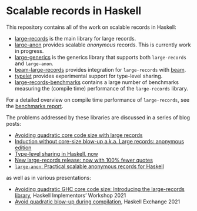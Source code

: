 # Scalable records in Haskell

This repository contains all of the work on scalable records in Haskell:

- [large-records](large-records/) is the main library for large records.
- [large-anon](large-anon/) provides scalable _anonymous_ records. This is
  currently work in progress.
- [large-generics](large-generics/) is the generics library that supports both
  `large-records` and `large-anon`.
- [beam-large-records](beam-large-records/) provides integration for
  `large-records` with [beam](https://hackage.haskell.org/package/beam-core).
- [typelet](typelet/) provides experimental support for type-level sharing.
- [large-records-benchmarks](large-records-benchmarks) contains a large number
  of benchmarks measuring the (compile time) performance of the `large-records`
  library.

For a detailed overview on compile time performance of `large-records`, see
the [benchmarks report](large-records-benchmarks/report/).

The problems addressed by these libraries are discussed in a series of
blog posts:

- [Avoiding quadratic core code size with large records](https://well-typed.com/blog/2021/08/large-records/)
- [Induction without core-size blow-up a.k.a. Large records: anonymous edition](https://well-typed.com/blog/2021/10/large-records-part-2/)
- [Type-level sharing in Haskell, now](https://well-typed.com/blog/2021/12/type-level-sharing-now/)
- [New large-records release: now with 100% fewer quotes](https://well-typed.com/blog/2022/03/large-records-without-the-quotes/)
- [`large-anon`: Practical scalable anonymous records for Haskell](https://well-typed.com/blog/2022/04/large-anon/)

as well as in various presentations:

- [Avoiding quadratic GHC core code size: Introducing the large-records library](https://www.youtube.com/watch?v=XXPWVPquYvw), Haskell Implementors’ Workshop 2021
- [Avoid quadratic blow-up during compilation](https://skillsmatter.com/skillscasts/17262-avoiding-quadratic-blow-up-during-compilation), Haskell Exchange 2021



